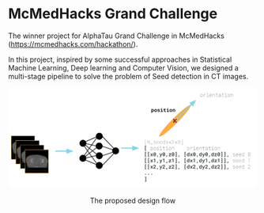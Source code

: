 # McMedHacks Grand Challenge
The winner project for AlphaTau Grand Challenge in McMedHacks (https://mcmedhacks.com/hackathon/).

In this project, inspired by some successful approaches in Statistical Machine Learning, Deep learning and Computer Vision, we designed a multi-stage pipeline to solve the problem of Seed detection in CT images.

![Screenshot](results/Abstract_image.png)
<p align="center">
The proposed design flow
</p>

